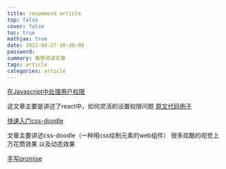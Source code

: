 ```yaml
---
title: recommend article
top: false
cover: false
toc: true
mathjax: true
date: 2021-04-27 10:40:09
password:
summary: 推荐阅读文章
tags: article
categories: article
---
```


[在Javascript中处理用户权限](https://jelly.jd.com/article/605c425a960312017f4b71a0)

这文章主要是讲述了react中，如何灵活的设置权限问题 [原文代码例子](https://codesandbox.io/s/permission-demo-ci4i2?file=/src/utils/user-access/permissions.js)

[快速入门css-doodle](https://jelly.jd.com/article/605c984cd964860171299a7d)

文章主要讲述css-doodle（一种用css绘制元素的web组件） 很多炫酷的视觉上万花筒效果 以及动态效果

[手写promise](https://jelly.jd.com/article/5fec895f846cc00148ae4c75)